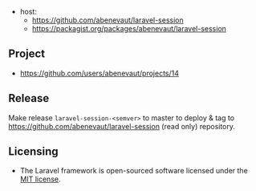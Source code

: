 - host:
  - https://github.com/abenevaut/laravel-session
  - https://packagist.org/packages/abenevaut/laravel-session

## Project

- https://github.com/users/abenevaut/projects/14

## Release

Make release `laravel-session-<semver>` to master to deploy & tag to https://github.com/abenevaut/laravel-session (read only) repository.

## Licensing

- The Laravel framework is open-sourced software licensed under the [MIT license](https://opensource.org/license/mit/).
